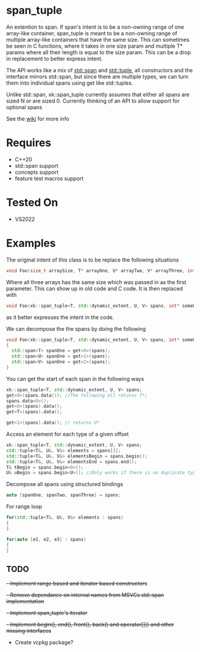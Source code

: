 # span_tuple
An extention to span. If span's intent is to be a non-owning range of one array-like container, span_tuple is meant to be a non-owning range of multiple array-like containers that have the same size. This can sometimes be seen in C functions, where it takes in one size param and multiple T* params where all their length is equal to the size param. This can be a drop in replacement to better express intent. 

The API works like a mix of [std::span](https://en.cppreference.com/w/cpp/container/span) and [std::tuple](https://en.cppreference.com/w/cpp/utility/tuple), all constructors and the interface mirrors std::span, but since there are multiple types, we can turn them into individual spans using get like std::tuples.

Unlike std::span, xk::span_tuple currently assumes that either all spans are sized N or are sized 0. Currently thinking of an API to allow support for optional spans

See the [wiki](https://github.com/XeroKimo/span_tuple/wiki) for more info 
# Requires
- C++20
- std::span support
- concepts support
- feature test macros support

# Tested On
- VS2022

# Examples
The original intent of this class is to be replace the following situations
```c++
void Foo(size_t arraySize, T* arrayOne, U* arrayTwo, V* arrayThree, int* someUnrelatedPointer);
```
Where all three arrays has the same size which was passed in as the first parameter. This can show up in old code and C code. It is then replaced with
```c++
void Foo(xk::span_tuple<T, std::dynamic_extent, U, V> spans, int* someUnrelatedPointer);
```
as it better expresses the intent in the code. 

We can decompose the the spans by doing the following
```c++
void Foo(xk::span_tuple<T, std::dynamic_extent, U, V> spans, int* someUnrelatedPointer)
{
  std::span<T> spanOne = get<0>(spans);
  std::span<U> spanOne = get<1>(spans);
  std::span<V> spanOne = get<2>(spans);
}
```

You can get the start of each span in the following ways
```c++
xk::span_tuple<T, std::dynamic_extent, U, V> spans;
get<0>(spans.data()); //The following all returns T*;
spans.data<0>();
get<0>(spans).data();
get<T>(spans).data();

get<1>(spans).data(); // returns U*
```

Access an element for each type of a given offset
```c++
xk::span_tuple<T, std::dynamic_extent, U, V> spans;
std::tuple<T&, U&, V&> elements = spans[3];
std::tuple<T&, U&, V&> elementsBegin = spans.begin();
std::tuple<T&, U&, V&> elementsEnd = spans.end();
T& tBegin = spans.begin<0>();
U& uBegin = spans.begin<U>(); //Only works if there is no duplicate type just like a tuple
```
Decompose all spans using structured bindings
```c++
auto [spanOne, spanTwo, spanThree] = spans;
```
For range loop
```c++
for(std::tuple<T&, U&, V&> elements : spans)
{
}

for(auto [e1, e2, e3] : spans)
{
}
```

## TODO
~~- Implement range based and iterator based constructors~~

~~- Remove dependance on internal names from MSVCs std::span implementation~~

~~- Implement span_tuple's iterator~~

~~- Implement begin(), end(), front(), back() and operator\[\]() and other missing interfaces~~
- Create vcpkg package?
